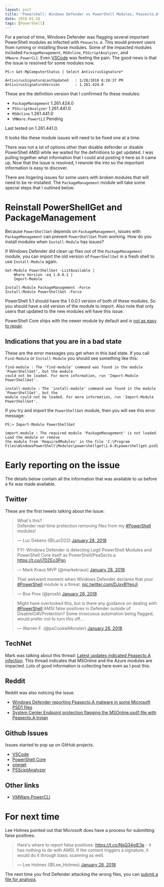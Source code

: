 ```yaml
---
layout: post
title: "Powershell: Windows Defender vs PowerShell Modules, Peasecto.A"
date: 2018-01-28
tags: [PowerShell]
---
```


For a period of time, Windows Defender was flagging several important PowerShell modules as infected with `Peasecto.A`. This would prevent users from running or installing those modules. Some of the impacted modules included `PackageManagement`, `MSOnline`, `PSScriptAnalyzer`, and `VMware.PowerCLI`. Even [VSCode](https://github.com/Microsoft/vscode/issues/42284) was feeling the pain. The good news is that the issue is resolved for some modules now.

<!--more-->

    PS:> Get-MpComputerStatus | Select AntivirusSignature*

    AntivirusSignatureLastUpdated   : 1/28/2018 8:28:37 PM
    AntivirusSignatureVersion       : 1.261.424.0

These are the definition version that I confirmed fix these modules:

* `PackageManagement` 1.261.424.0
* `PSScriptAnalyzer` 1.261.441.0
* `MSOnline` 1.261.441.0
* `VMWare.PowerCLI`  Pending

Last tested on 1.261.441.0.

It looks like these module issues will need to be fixed one at a time.

There was not a lot of options other than disable defender or disable PowerShell AMSI while we waited for the definitions to get updated. I was pulling together what information that I could and posting it here as it came up. Now that the issue is resolved, I rewrote the into so the important information is easy to discover.

There are lingering issues for some users with broken modules that will need to be re-installed. The `PackageManagement` module will take some special steps that I outlined below.

# Reinstall PowerShellGet and PackageManagement

Because `PowerShellGet` depends on `PackageManagement`, issues with `PackageManagement` can prevent `PowerShellGet` from working. How do you install modules when `Install-Module` has issues?

If Windows Defender did clean up files out of the `PackageManagement` module, you can import the old version of `PowerShellGet` in a fresh shell to use `Install-Module` again.

    Get-Module PowerShellGet -ListAvailable |
        Where Version -eq 1.0.0.1 |
        Import-Module

    Install-Module PackageManagement -Force
    Install-Module PowerShellGet -Force

PowerShell 5.1 should have the 1.0.0.1 version of both of these modules. So you should have a old version of the module to import. Also note that only users that updated to the new modules will have this issue.

PowerShell Core ships with the newer module by default and is [not as easy to repair](https://github.com/PowerShell/PowerShell/issues/6056).

## Indications that you are in a bad state

These are the error messages you get when in this bad state. If you call `Find-Module` or `Install-Module` you should see something like this:

    find-module : The 'find-module' command was found in the module 'PowerShellGet', but the module
    could not be loaded. For more information, run 'Import-Module PowerShellGet'.

    install-module : The 'install-module' command was found in the module 'PowerShellGet', but the
    module could not be loaded. For more information, run 'Import-Module PowerShellGet'.

If you try and import the `PowerShellGet` module, then you will see this error message:

    PS:> Import-Module PowerShellGet

    import-module : The required module 'PackageManagement' is not loaded. Load the module or remove
    the module from 'RequiredModules' in the file 'C:\Program
    Files\WindowsPowerShell\Modules\powershellget\1.6.0\powershellget.psd1'.

# Early reporting on the issue

The details below contain all the information that was available to us before a fix was made available.

## Twitter

These are the first tweets talking about the issue:

<blockquote class="twitter-tweet" data-lang="en"><p lang="en" dir="ltr">What&#39;s this?<br>Defender real-time protection removing files from my <a href="https://twitter.com/hashtag/PowerShell?src=hash&amp;ref_src=twsrc%5Etfw">#PowerShell</a>  modules!</p>&mdash; Luc Dekens (@LucD22) <a href="https://twitter.com/LucD22/status/957732708741992448?ref_src=twsrc%5Etfw">January 28, 2018</a></blockquote>
<script async src="https://platform.twitter.com/widgets.js" charset="utf-8"></script>


<blockquote class="twitter-tweet" data-lang="en"><p lang="en" dir="ltr">FYI: Windows Defender is detecting Legit PowerShell Modules and PowerShell Core itself as PowerShell/PeaSecto.a <a href="https://t.co/i7DZEo3Pgn">https://t.co/i7DZEo3Pgn</a></p>&mdash; Mark Kraus MVP (@markekraus) <a href="https://twitter.com/markekraus/status/957743213749686272?ref_src=twsrc%5Etfw">January 28, 2018</a></blockquote>
<script async src="https://platform.twitter.com/widgets.js" charset="utf-8"></script>

<blockquote class="twitter-tweet" data-cards="hidden" data-lang="en"><p lang="en" dir="ltr">That awkward moment when Windows Defender declares that your <a href="https://twitter.com/hashtag/PowerShell?src=hash&amp;ref_src=twsrc%5Etfw">#PowerShell</a> module is a threat. <a href="https://t.co/DJxvBYenJi">pic.twitter.com/DJxvBYenJi</a></p>&mdash; Boe Prox (@proxb) <a href="https://twitter.com/proxb/status/957723701071568897?ref_src=twsrc%5Etfw">January 28, 2018</a></blockquote>
<script async src="https://platform.twitter.com/widgets.js" charset="utf-8"></script>


<blockquote class="twitter-tweet" data-lang="en"><p lang="en" dir="ltr">Might have overlooked this, but is there any guidance on dealing with <a href="https://twitter.com/hashtag/PowerShell?src=hash&amp;ref_src=twsrc%5Etfw">#PowerShell</a> AMSI false positives in Defender outside of DisableIOAVProtection?  Some innocuous automation being flagged, would prefer not to turn this off...</p>&mdash; Warren F. (@psCookieMonster) <a href="https://twitter.com/psCookieMonster/status/956995840006152192?ref_src=twsrc%5Etfw">January 26, 2018</a></blockquote>
<script async src="https://platform.twitter.com/widgets.js" charset="utf-8"></script>


## TechNet

Mark was talking about this thread: [Latest updates indicated Peasecto.A infection](https://social.technet.microsoft.com/Forums/en-US/40fa56dd-b73f-456a-9d97-cdb4500bc7ed/latest-updates-indicated-peasectoa-infection-?forum=WindowsDefenderATPPreview). This thread indicates that MSOnline and the Azure modules are impacted. Lots of good information is collecting here even as I post this.

## Reddit

Reddit was also noticing the issue.

* [Windows Defender reporting Peasecto.A malware in some Microsoft PSD1 files](https://www.reddit.com/r/PowerShell/comments/7to5dy/windows_defender_reporting_peasectoa_malware_in)
* [System Center Endpoint protection flagging the MSOnline.psd1 file with Peasecto.A trojan](https://www.reddit.com/r/sysadmin/comments/7tnukh/system_center_endpoint_protection_flagging_the)

## Github Issues

Issues started to pop up on GitHub projects.

* [VSCode](https://github.com/Microsoft/vscode/issues/42284)
* [PowerShell Core](https://github.com/PowerShell/PowerShell/issues/6056)
* [oneget](https://github.com/OneGet/oneget/issues/335)
* [PSSciptAnalyzer](https://github.com/PowerShell/PSScriptAnalyzer/issues/860)

## Other links

* [VMWare.PowerCLI](https://blogs.vmware.com/PowerCLI/2018/01/windows-defender-reports-false-positive-powershell-modules.html)

# For next time

Lee Holmes pointed out that Microsoft does have a process for submitting false positives.

<blockquote class="twitter-tweet" data-conversation="none" data-lang="en"><p lang="en" dir="ltr">Here&#39;s where to report false positives: <a href="https://t.co/NsQ34giE3e">https://t.co/NsQ34giE3e</a> - it has nothing to do with AMSI. If the content triggers a signature, it would do it through basic scanning as well.</p>&mdash; Lee Holmes (@Lee_Holmes) <a href="https://twitter.com/Lee_Holmes/status/957692055957880832?ref_src=twsrc%5Etfw">January 28, 2018</a></blockquote>
<script async src="https://platform.twitter.com/widgets.js" charset="utf-8"></script>

The next time you find Defender attacking the wrong files, you can [submit a file for analysis](https://www.microsoft.com/en-us/wdsi/filesubmission).
